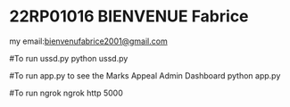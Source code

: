 
# 22RP01016 BIENVENUE Fabrice
my email:bienvenufabrice2001@gmail.com

#To run ussd.py
   python ussd.py

#To run app.py to see the Marks Appeal Admin Dashboard
   python app.py

#To run ngrok 
  ngrok http 5000

